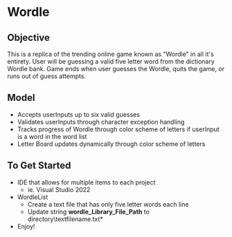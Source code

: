 # Wordle

## Objective

This is a replica of the trending online game known as "Wordle" in all it's entirety. User will be guessing a valid five letter word from the dictionary Wordle bank.
Game ends when user guesses the Wordle, quits the game, or runs out of guess attempts.

## Model

- Accepts userInputs up to six valid guesses
- Validates userInputs through character exception handling
- Tracks progress of Wordle through color scheme of letters if userInput is a word in the word list
- Letter Board updates dynamically through color scheme of letters

## To Get Started

- IDE that allows for multiple items to each project
   - ie. Visual Studio 2022
- WordleList
   - Create a text file that has only five letter words each line
   - Update string **wordle_Library_File_Path** to directory\textfilename.txt*
- Enjoy!